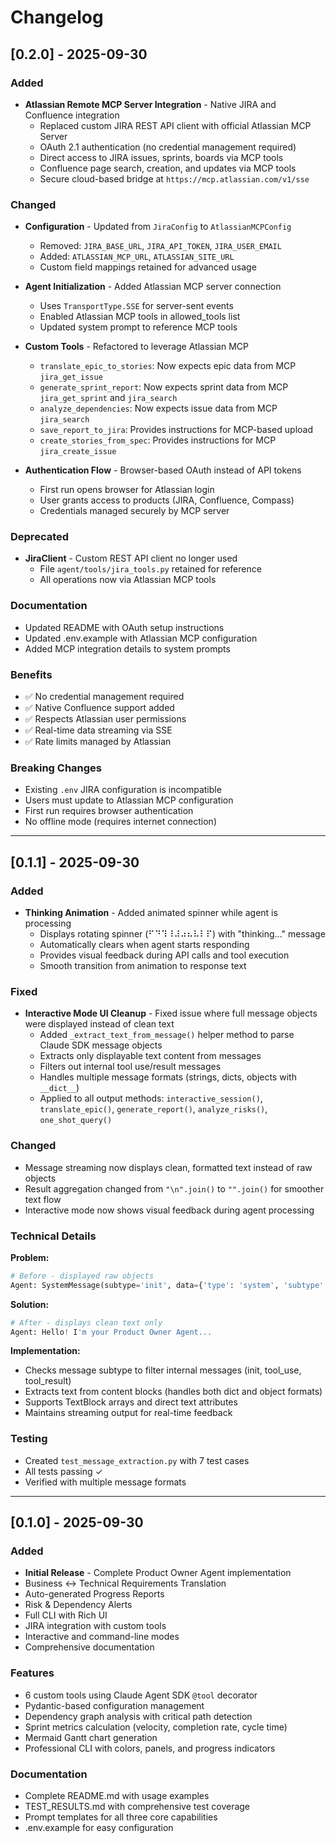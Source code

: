 # Changelog

## [0.2.0] - 2025-09-30

### Added
- **Atlassian Remote MCP Server Integration** - Native JIRA and Confluence integration
  - Replaced custom JIRA REST API client with official Atlassian MCP Server
  - OAuth 2.1 authentication (no credential management required)
  - Direct access to JIRA issues, sprints, boards via MCP tools
  - Confluence page search, creation, and updates via MCP tools
  - Secure cloud-based bridge at `https://mcp.atlassian.com/v1/sse`

### Changed
- **Configuration** - Updated from `JiraConfig` to `AtlassianMCPConfig`
  - Removed: `JIRA_BASE_URL`, `JIRA_API_TOKEN`, `JIRA_USER_EMAIL`
  - Added: `ATLASSIAN_MCP_URL`, `ATLASSIAN_SITE_URL`
  - Custom field mappings retained for advanced usage

- **Agent Initialization** - Added Atlassian MCP server connection
  - Uses `TransportType.SSE` for server-sent events
  - Enabled Atlassian MCP tools in allowed_tools list
  - Updated system prompt to reference MCP tools

- **Custom Tools** - Refactored to leverage Atlassian MCP
  - `translate_epic_to_stories`: Now expects epic data from MCP `jira_get_issue`
  - `generate_sprint_report`: Now expects sprint data from MCP `jira_get_sprint` and `jira_search`
  - `analyze_dependencies`: Now expects issue data from MCP `jira_search`
  - `save_report_to_jira`: Provides instructions for MCP-based upload
  - `create_stories_from_spec`: Provides instructions for MCP `jira_create_issue`

- **Authentication Flow** - Browser-based OAuth instead of API tokens
  - First run opens browser for Atlassian login
  - User grants access to products (JIRA, Confluence, Compass)
  - Credentials managed securely by MCP server

### Deprecated
- **JiraClient** - Custom REST API client no longer used
  - File `agent/tools/jira_tools.py` retained for reference
  - All operations now via Atlassian MCP tools

### Documentation
- Updated README with OAuth setup instructions
- Updated .env.example with Atlassian MCP configuration
- Added MCP integration details to system prompts

### Benefits
- ✅ No credential management required
- ✅ Native Confluence support added
- ✅ Respects Atlassian user permissions
- ✅ Real-time data streaming via SSE
- ✅ Rate limits managed by Atlassian

### Breaking Changes
- Existing `.env` JIRA configuration is incompatible
- Users must update to Atlassian MCP configuration
- First run requires browser authentication
- No offline mode (requires internet connection)

---

## [0.1.1] - 2025-09-30

### Added
- **Thinking Animation** - Added animated spinner while agent is processing
  - Displays rotating spinner (⠋⠙⠹⠸⠼⠴⠦⠧⠇⠏) with "thinking..." message
  - Automatically clears when agent starts responding
  - Provides visual feedback during API calls and tool execution
  - Smooth transition from animation to response text

### Fixed
- **Interactive Mode UI Cleanup** - Fixed issue where full message objects were displayed instead of clean text
  - Added `_extract_text_from_message()` helper method to parse Claude SDK message objects
  - Extracts only displayable text content from messages
  - Filters out internal tool use/result messages
  - Handles multiple message formats (strings, dicts, objects with `__dict__`)
  - Applied to all output methods: `interactive_session()`, `translate_epic()`, `generate_report()`, `analyze_risks()`, `one_shot_query()`

### Changed
- Message streaming now displays clean, formatted text instead of raw objects
- Result aggregation changed from `"\n".join()` to `"".join()` for smoother text flow
- Interactive mode now shows visual feedback during agent processing

### Technical Details

**Problem:**
```python
# Before - displayed raw objects
Agent: SystemMessage(subtype='init', data={'type': 'system', 'subtype': 'init', ...})
```

**Solution:**
```python
# After - displays clean text only
Agent: Hello! I'm your Product Owner Agent...
```

**Implementation:**
- Checks message subtype to filter internal messages (init, tool_use, tool_result)
- Extracts text from content blocks (handles both dict and object formats)
- Supports TextBlock arrays and direct text attributes
- Maintains streaming output for real-time feedback

### Testing
- Created `test_message_extraction.py` with 7 test cases
- All tests passing ✓
- Verified with multiple message formats

---

## [0.1.0] - 2025-09-30

### Added
- **Initial Release** - Complete Product Owner Agent implementation
- Business ↔ Technical Requirements Translation
- Auto-generated Progress Reports
- Risk & Dependency Alerts
- Full CLI with Rich UI
- JIRA integration with custom tools
- Interactive and command-line modes
- Comprehensive documentation

### Features
- 6 custom tools using Claude Agent SDK `@tool` decorator
- Pydantic-based configuration management
- Dependency graph analysis with critical path detection
- Sprint metrics calculation (velocity, completion rate, cycle time)
- Mermaid Gantt chart generation
- Professional CLI with colors, panels, and progress indicators

### Documentation
- Complete README.md with usage examples
- TEST_RESULTS.md with comprehensive test coverage
- Prompt templates for all three core capabilities
- .env.example for easy configuration
